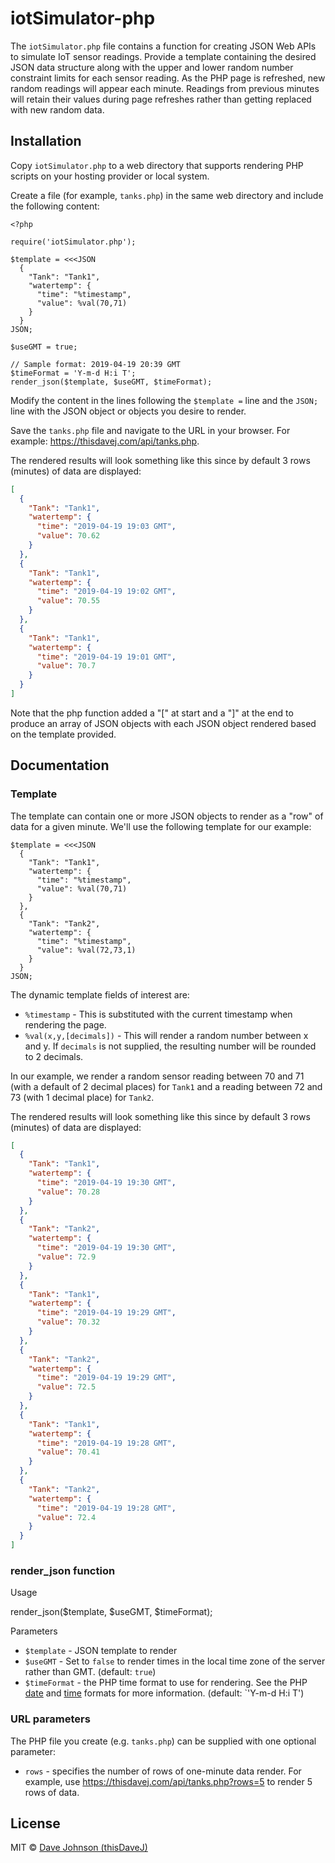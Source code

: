 # iotSimulator-php

The `iotSimulator.php` file contains a function for creating JSON Web APIs to simulate IoT sensor readings.  Provide a template containing the desired JSON data structure along with the upper and lower random number constraint limits for each sensor reading.  As the PHP page is refreshed, new random readings will appear each minute. Readings from previous minutes will retain their values during page refreshes rather than getting replaced with new random data.

## Installation

Copy `iotSimulator.php` to a web directory that supports rendering PHP scripts on your hosting provider or local system.

Create a file (for example, `tanks.php`) in the same web directory and include the following content:

```raw
<?php

require('iotSimulator.php');

$template = <<<JSON
  {
    "Tank": "Tank1",
    "watertemp": {
      "time": "%timestamp",
      "value": %val(70,71)
    }
  }
JSON;

$useGMT = true;

// Sample format: 2019-04-19 20:39 GMT
$timeFormat = 'Y-m-d H:i T';
render_json($template, $useGMT, $timeFormat);
```

Modify the content in the lines following the `$template =` line and the `JSON;` line with the JSON object or objects you desire to render.

Save the `tanks.php` file and navigate to the URL in your browser.  For example: <https://thisdavej.com/api/tanks.php>.

The rendered results will look something like this since by default 3 rows (minutes) of data are displayed:

```json
[
  {
    "Tank": "Tank1",
    "watertemp": {
      "time": "2019-04-19 19:03 GMT",
      "value": 70.62
    }
  },
  {
    "Tank": "Tank1",
    "watertemp": {
      "time": "2019-04-19 19:02 GMT",
      "value": 70.55
    }
  },
  {
    "Tank": "Tank1",
    "watertemp": {
      "time": "2019-04-19 19:01 GMT",
      "value": 70.7
    }
  }
]
```

Note that the php function added a "[" at start and a "]" at the end to produce an array of JSON objects with each JSON object rendered based on the template provided.

## Documentation

### Template

The template can contain one or more JSON objects to render as a "row" of data for a given minute.  We'll use the following template for our example:

```raw
$template = <<<JSON
  {
    "Tank": "Tank1",
    "watertemp": {
      "time": "%timestamp",
      "value": %val(70,71)
    }
  },
  {
    "Tank": "Tank2",
    "watertemp": {
      "time": "%timestamp",
      "value": %val(72,73,1)
    }
  }
JSON;
```

The dynamic template fields of interest are:

- `%timestamp` - This is substituted with the current timestamp when rendering the page.
- `%val(x,y,[decimals])` - This will render a random number between x and y.  If `decimals` is not supplied, the resulting number will be rounded to 2 decimals.

In our example, we render a random sensor reading between 70 and 71 (with a default of 2 decimal places) for `Tank1` and a reading between 72 and 73 (with 1 decimal place) for `Tank2`.

The rendered results will look something like this since by default 3 rows (minutes) of data are displayed:

```json
[
  {
    "Tank": "Tank1",
    "watertemp": {
      "time": "2019-04-19 19:30 GMT",
      "value": 70.28
    }
  },
  {
    "Tank": "Tank2",
    "watertemp": {
      "time": "2019-04-19 19:30 GMT",
      "value": 72.9
    }
  },
  {
    "Tank": "Tank1",
    "watertemp": {
      "time": "2019-04-19 19:29 GMT",
      "value": 70.32
    }
  },
  {
    "Tank": "Tank2",
    "watertemp": {
      "time": "2019-04-19 19:29 GMT",
      "value": 72.5
    }
  },
  {
    "Tank": "Tank1",
    "watertemp": {
      "time": "2019-04-19 19:28 GMT",
      "value": 70.41
    }
  },
  {
    "Tank": "Tank2",
    "watertemp": {
      "time": "2019-04-19 19:28 GMT",
      "value": 72.4
    }
  }
]
```

### render_json function

Usage

render_json($template, $useGMT, $timeFormat);

Parameters

- `$template` - JSON template to render
- `$useGMT` - Set to `false` to render times in the local time zone of the server rather than GMT. (default: `true`)
- `$timeFormat` - the PHP time format to use for rendering.  See the PHP [date](https://www.php.net/manual/en/datetime.formats.date.php) and [time](https://www.php.net/manual/en/datetime.formats.time.php) formats for more information. (default: `'Y-m-d H:i T')

### URL parameters

The PHP file you create (e.g. `tanks.php`) can be supplied with one optional parameter:

- `rows` - specifies the number of rows of one-minute data render.  For example, use <https://thisdavej.com/api/tanks.php?rows=5> to render 5 rows of data.

## License

MIT © [Dave Johnson (thisDaveJ)](https://thisdavej.com)
